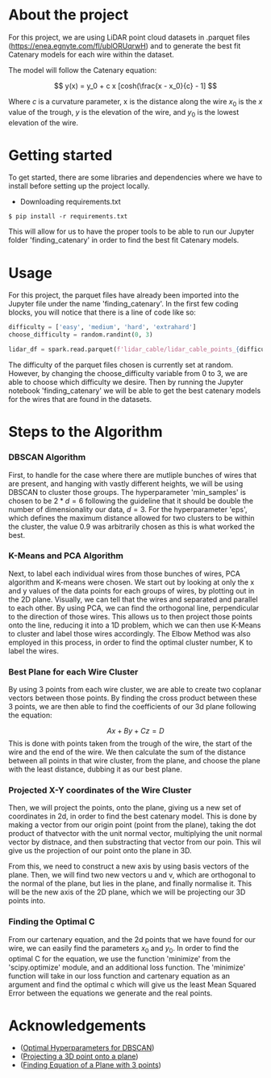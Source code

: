 # About the project

For this project, we are using LiDAR point cloud datasets in .parquet files (https://enea.egnyte.com/fl/ublORUqrwH) and to generate the best fit Catenary models for each wire within the dataset. 

The model will follow the Catenary equation:

$$ y(x) = y_0 + c x [cosh(\frac{x - x_0}{c} - 1] $$

Where $c$ is a curvature parameter, x is the distance along the wire $x_0$ is the $x$ value of the trough, $y$ is the elevation of the wire, and $y_0$ is the lowest elevation of the wire.

# Getting started
To get started, there are some libraries and dependencies where we have to install before setting up the project locally.

- Downloading requirements.txt
```
$ pip install -r requirements.txt
```

This will allow for us to have the proper tools to be able to run our Jupyter folder 'finding_catenary' in order to find the best fit Catenary models. 

# Usage
For this project, the parquet files have already been imported into the Jupyter file under the name 'finding_catenary'. In the first few coding blocks, you will notice that there is a line of code like so:

```python
difficulty = ['easy', 'medium', 'hard', 'extrahard']
choose_difficulty = random.randint(0, 3)

lidar_df = spark.read.parquet(f'lidar_cable/lidar_cable_points_{difficulty[choose_difficulty]}.parquet')
```

The difficulty of the parquet files chosen is currently set at random. However, by changing the choose_difficulty variable from 0 to 3, we are able to choose which difficulty we desire. Then by running the Jupyter notebook 'finding_catenary' we will be able to get the best catenary models for the wires that are found in the datasets.

# Steps to the Algorithm
### DBSCAN Algorithm
First, to handle for the case where there are mutliple bunches of wires that are present, and hanging with vastly different heights, we will be using DBSCAN to cluster those groups. The hyperparameter 'min_samples' is chosen to be $2 * d = 6$ following the guideline that it should be double the number of dimensionality our data, $d = 3$. For the hyperparameter 'eps', which defines the maximum distance allowed for two clusters to be within the cluster, the value 0.9 was arbitrarily chosen as this is what worked the best.

### K-Means and PCA Algorithm
Next, to label each individual wires from those bunches of wires, PCA algorithm and K-means were chosen. We start out by looking at only the x and y values of the data points for each groups of wires, by plotting out in the 2D plane. Visually, we can tell that the wires and separated and parallel to each other. By using PCA, we can find the orthogonal line, perpendicular to the direction of those wires. This allows us to then project those points onto the line, reducing it into a 1D problem, which we can then use K-Means to cluster and label those wires accordingly. The Elbow Method was also employed in this process, in order to find the optimal cluster number, K to label the wires.

### Best Plane for each Wire Cluster
By using 3 points from each wire cluster, we are able to create two coplanar vectors between those points. By finding the cross product between these 3 points, we are then able to find the coefficients of our 3d plane following the equation:

$$
Ax + By + Cz = D
$$
This is done with points taken from the trough of the wire, the start of the wire and the end of the wire. We then calculate the sum of the distance between all points in that wire cluster, from the plane, and choose the plane with the least distance, dubbing it as our best plane.

### Projected X-Y coordinates of the Wire Cluster
Then, we will project the points, onto the plane, giving us a new set of coordinates in 2d, in order to find the best catenary model. This is done by making a vector from our origin point (point from the plane), taking the dot product of thatvector with the unit normal vector, multiplying the unit normal vector by distnace, and then substracting that vector from our poin. This wil give us the projection of our point onto the plane in 3D.

From this, we need to construct a new axis by using basis vectors of the plane. Then, we will find two new vectors u and v, which are orthogonal to the normal of the plane, but lies in the plane, and finally normalise it. This will be the new axis of the 2D plane, which we will be projecting our 3D points into.

### Finding the Optimal C
From our cartenary equation, and the 2d points that we have found for our wire, we can easily find the parameters $x_0$ and $y_0$. In order to find the optimal C for the equation, we use the function 'minimize' from the 'scipy.optimize' module, and an additional loss function. The 'minimize' function will take in our loss function and cartenary equation as an argument and find the optimal c which will give us the least Mean Squared Error between the equations we generate and the real points.

# Acknowledgements
- ([Optimal Hyperparameters for DBSCAN](https://stackoverflow.com/questions/15050389/estimating-choosing-optimal-hyperparameters-for-dbscan))
- ([Projecting a 3D point onto a plane](https://stackoverflow.com/questions/9605556/how-to-project-a-point-onto-a-plane-in-3d))
- ([Finding Equation of a Plane with 3 points](https://math.stackexchange.com/questions/2686606/equation-of-a-plane-passing-through-3-points))



